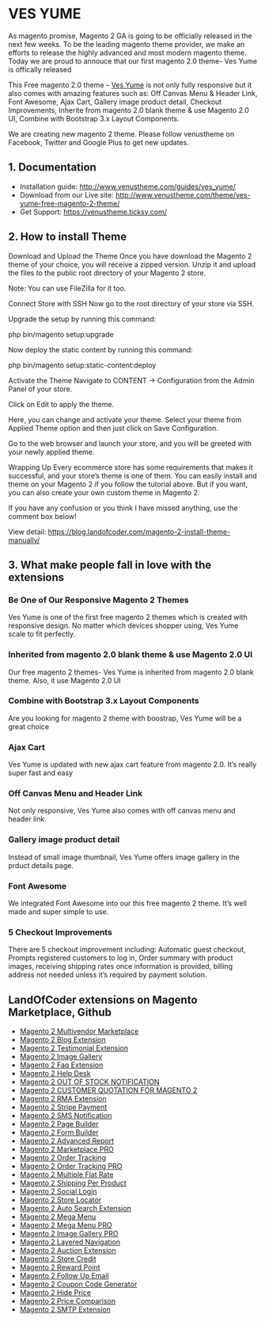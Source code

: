 # VES YUME
As magento promise, Magento 2 GA is going to be officially released in the next few weeks. To be the leading magento theme provider, we make an efforts to release the highly advanced and most modern magento theme.
Today we are proud to annouce that our first magento 2.0 theme- Ves Yume is offically released

This Free magento 2.0 theme – [Ves Yume](http://www.venustheme.com/theme/ves-yume-free-magento-2-theme/) is not only fully responsive but it also comes with amazing features such as: Off Canvas Menu & Header Link, Font Awesome, Ajax Cart, Gallery image product detail, Checkout Improvements, Inherite from magento 2.0 blank theme & use Magento 2.0 UI, Combine with Bootstrap 3.x Layout Components.

We are creating new magento 2 theme. Please follow venustheme on Facebook, Twitter and Google Plus to get new updates.


## 1. Documentation

- Installation guide: http://www.venustheme.com/guides/ves_yume/
- Download from our Live site: http://www.venustheme.com/theme/ves-yume-free-magento-2-theme/
- Get Support: https://venustheme.ticksy.com/
## 2. How to install Theme

Download and Upload the Theme
Once you have download the Magento 2 theme of your choice, you will receive a zipped version. Unzip it and upload the files to the public root directory of your Magento 2 store.

Note: You can use FileZilla for it too.

Connect Store with SSH
Now go to the root directory of your store via SSH.

Upgrade the setup by running this command:

php bin/magento setup:upgrade

Now deploy the static content by running this command:

php bin/magento setup:static-content:deploy

Activate the Theme
Navigate to CONTENT → Configuration from the Admin Panel of your store.

Click on Edit to apply the theme.

Here, you can change and activate your theme. Select your theme from Applied Theme option and then just click on Save Configuration.

Go to the web browser and launch your store, and you will be greeted with your newly applied theme.

Wrapping Up
Every ecommerce store has some requirements that makes it successful, and your store’s theme is one of them. You can easily install and theme on your Magento 2 if you follow the tutorial above. But if you want, you can also create your own custom theme in Magento 2.

If you have any confusion or you think I have missed anything, use the comment box below!

View detail: https://blog.landofcoder.com/magento-2-install-theme-manually/

## 3. What make people fall in love with the extensions

### Be One of Our Responsive Magento 2 Themes
Ves Yume is one of the first free magento 2 themes which is created with responsive design. No matter which devices shopper using, Ves Yume scale to fit perfectly.


### Inherited from magento 2.0 blank theme & use Magento 2.0 UI
Our free magento 2 themes- Ves Yume is inherited from magento 2.0 blank theme. Also, it use Magento 2.0 UI


### Combine with Bootstrap 3.x Layout Components
Are you looking for magento 2 theme with boostrap, Ves Yume will be a great choice


### Ajax Cart
Ves Yume is updated with new ajax cart feature from magento 2.0. It’s really super fast and easy

### Off Canvas Menu and Header Link
Not only responsive, Ves Yume also comes with off canvas menu and header link.


### Gallery image product detail
Instead of small image thumbnail, Ves Yume offers image gallery in the prduct details page.


### Font Awesome
We integrated Font Awesome into our this free magento 2 theme. It’s well made and super simple to use.


### 5 Checkout Improvements
There are 5 checkout improvement including: Automatic guest checkout, Prompts registered customers to log in, Order summary with product images, receiving shipping rates once information is provided, billing address not needed unless it’s required by payment solution.


## LandOfCoder extensions on Magento Marketplace, Github
- [Magento 2 Multivendor Marketplace](https://landofcoder.com/magento-2-marketplace-extension.html/)
- [Magento 2 Blog Extension](https://landofcoder.com/magento-2-blog-extension.html/)
- [Magento 2 Testimonial Extension](https://landofcoder.com/testimonial-extension-for-magento2.html/)
- [Magento 2 Image Gallery](https://landofcoder.com/magento-2-image-gallery.html/)
- [Magento 2 Faq Extension](https://landofcoder.com/faq-extension-for-magento2.html/)
- [Magento 2 Help Desk](https://landofcoder.com/magento-2-help-desk-extension.html)
- [Magento 2 OUT OF STOCK NOTIFICATION](https://landofcoder.com/magento-2-out-of-stock-notification.html/)
- [Magento 2 CUSTOMER QUOTATION FOR MAGENTO 2](https://landofcoder.com/magento-2-quote-extension.html/)
- [Magento 2 RMA Extension](https://landofcoder.com/magento-2-rma-extension.html/)
- [Magento 2 Stripe Payment](https://landofcoder.com/magento-2-stripe-payment-pro.html/)
- [Magento 2 SMS Notification](https://landofcoder.com/magento-2-sms-notification-extension.html/)
- [Magento 2 Page Builder](https://landofcoder.com/magento-2-page-builder.html/)
- [Magento 2 Form Builder](https://landofcoder.com/magento-2-form-builder.html/)
- [Magento 2 Advanced Report](https://landofcoder.com/magento-2-advanced-reports.html/)
- [Magento 2 Marketplace PRO](https://landofcoder.com/magento-2-marketplace-pro.html/)
- [Magento 2 Order Tracking](https://landofcoder.com/magento-2-order-tracking-extension.html/)
- [Magento 2 Order Tracking PRO](https://landofcoder.com/magento-2-order-tracking-pro-extension.html/)
- [Magento 2 Multiple Flat Rate](https://landofcoder.com/magento-2-multiple-flat-rate-shipping.html/)
- [Magento 2 Shipping Per Product](https://landofcoder.com/magento-2-shipping-per-product.html/)
- [Magento 2 Social Login](https://landofcoder.com/magento-2-social-login.html/)
- [Magento 2 Store Locator](https://landofcoder.com/magento-2-store-locator.html/)
- [Magento 2 Auto Search Extension](https://landofcoder.com/magento-2-search.html/)
- [Magento 2 Mega Menu](https://landofcoder.com/magento-2-mega-menu.html/)
- [Magento 2 Mega Menu PRO](https://landofcoder.com/magento-2-mega-menu-pro.html)
- [Magento 2 Image Gallery PRO](https://landofcoder.com/magento-2-image-gallery-pro.html/)
- [Magento 2 Layered Navigation](https://landofcoder.com/magento-2-layered-navigation.html/)
- [Magento 2 Auction Extension](https://landofcoder.com/magento-2-auction-extension.html/)
- [Magento 2 Store Credit](https://landofcoder.com/magento-2-store-credit.html/)
- [Magento 2 Reward Point](https://landofcoder.com/magento-2-reward-points.html/)
- [Magento 2 Follow Up Email](https://landofcoder.com/magento-2-follow-up-email.html/)
- [Magento 2 Coupon Code Generator](https://landofcoder.com/magento-2-coupon-extension.html/)
- [Magento 2 Hide Price](https://landofcoder.com/magento-2-hide-price.html/)
- [Magento 2 Price Comparison](https://landofcoder.com/magento-2-price-comparison.html/)
- [Magento 2 SMTP Extension](https://landofcoder.com/magento-2-smtp-extension.html)
